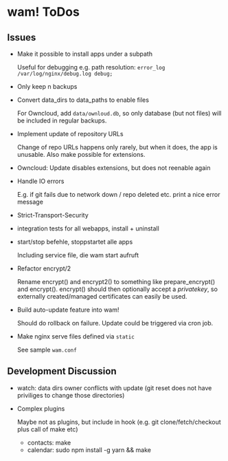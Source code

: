 # wam! ToDos

## Issues

* Make it possible to install apps under a subpath

  Useful for debugging e.g. path resolution: `error_log /var/log/nginx/debug.log debug;`

* Only keep n backups

* Convert data_dirs to data_paths to enable files

  For Owncloud, add `data/ownloud.db`, so only database (but not files) will be included in regular
  backups.

* Implement update of repository URLs

  Change of repo URLs happens only rarely, but when it does, the app is unusable. Also make possible
  for extensions.

* Owncloud: Update disables extensions, but does not reenable again

* Handle IO errors

  E.g. if git fails due to network down / repo deleted etc. print a nice error message

* Strict-Transport-Security

* integration tests for all webapps, install + uninstall

* start/stop befehle, stoppstartet alle apps

  Including service file, die wam start aufruft

* Refactor encrypt/2

  Rename encrypt() and encrypt2() to something like prepare\_encrypt() and encrypt(). encrypt()
  should then optionally accept a *privatekey*, so externally created/managed certificates can
  easily be used.

* Build auto-update feature into wam!

  Should do rollback on failure. Update could be triggered via cron job.

* Make nginx serve files defined via `static`

  See sample `wam.conf`

## Development Discussion

* watch: data dirs owner conflicts with update (git reset does not have priviliges to change
  those directories)

* Complex plugins

  Maybe not as plugins, but include in hook (e.g. git clone/fetch/checkout plus call of make etc)

  * contacts: make
  * calendar: sudo npm install -g yarn && make
